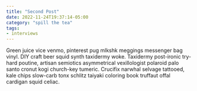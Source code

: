 ```yaml
---
title: "Second Post"
date: 2022-11-24T19:37:14-05:00
category: "spill the tea"
tags:
- interviews
---
```


Green juice vice venmo, pinterest pug mlkshk meggings messenger bag vinyl. DIY craft beer squid synth taxidermy woke. Taxidermy post-ironic try-hard poutine, artisan semiotics asymmetrical vexillologist polaroid palo santo cronut kogi church-key tumeric. Crucifix narwhal selvage tattooed, kale chips slow-carb tonx schlitz taiyaki coloring book truffaut offal cardigan squid celiac.

